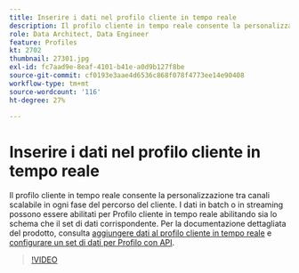 ```yaml
---
title: Inserire i dati nel profilo cliente in tempo reale
description: Il profilo cliente in tempo reale consente la personalizzazione tra canali scalabile in ogni fase del percorso del cliente. I dati in batch o in streaming possono essere abilitati per il profilo cliente in tempo reale abilitando sia lo schema che il set di dati corrispondente.
role: Data Architect, Data Engineer
feature: Profiles
kt: 2702
thumbnail: 27301.jpg
exl-id: fc7aad9e-8eaf-4101-b41e-a0d9b127f8be
source-git-commit: cf0193e3aae4d6536c868f078f4773ee14e90408
workflow-type: tm+mt
source-wordcount: '116'
ht-degree: 27%

---
```


# Inserire i dati nel profilo cliente in tempo reale

Il profilo cliente in tempo reale consente la personalizzazione tra canali scalabile in ogni fase del percorso del cliente. I dati in batch o in streaming possono essere abilitati per Profilo cliente in tempo reale abilitando sia lo schema che il set di dati corrispondente. Per la documentazione dettagliata del prodotto, consulta [aggiungere dati al profilo cliente in tempo reale](https://experienceleague.adobe.com/docs/experience-platform/profile/tutorials/add-profile-data.html) e [configurare un set di dati per Profilo con API](https://experienceleague.adobe.com/docs/experience-platform/profile/tutorials/dataset-configuration.html).

>[!VIDEO](https://video.tv.adobe.com/v/27301?quality=12&learn=on)
